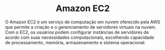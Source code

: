 <h1 align=center> Amazon EC2 </h1>

O Amazon EC2 é um serviço de computação em nuvem oferecido pela AWS que permite a criação e o gerenciamento de servidores virtuais na nuvem. Com o EC2, os usuários podem configurar instâncias de servidores de acordo com suas necessidades computacionais, escolhendo capacidade de processamento, memória, armazenamento e sistema operacional.